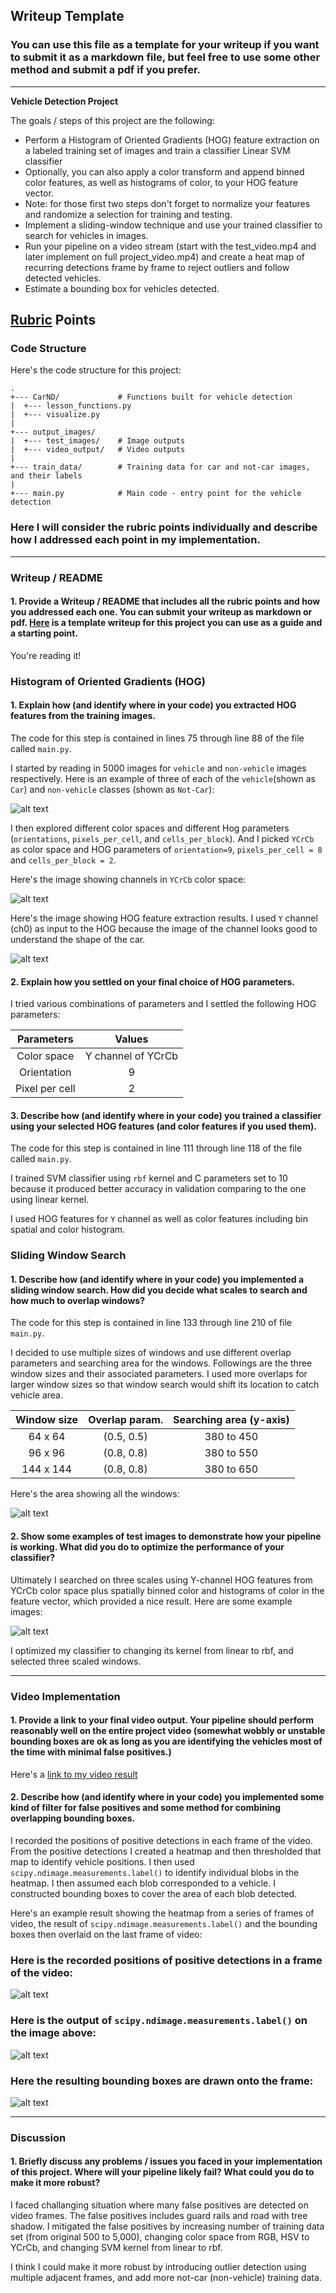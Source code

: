 ## Writeup Template
### You can use this file as a template for your writeup if you want to submit it as a markdown file, but feel free to use some other method and submit a pdf if you prefer.

---

**Vehicle Detection Project**

The goals / steps of this project are the following:

* Perform a Histogram of Oriented Gradients (HOG) feature extraction on a labeled training set of images and train a classifier Linear SVM classifier
* Optionally, you can also apply a color transform and append binned color features, as well as histograms of color, to your HOG feature vector. 
* Note: for those first two steps don't forget to normalize your features and randomize a selection for training and testing.
* Implement a sliding-window technique and use your trained classifier to search for vehicles in images.
* Run your pipeline on a video stream (start with the test_video.mp4 and later implement on full project_video.mp4) and create a heat map of recurring detections frame by frame to reject outliers and follow detected vehicles.
* Estimate a bounding box for vehicles detected.

[//]: # (Image References)
[image1]: ./output_images/test_images/car-notcar-image.jpg
[image2]: ./output_images/test_images/sample_car_feature_image.jpg
[image3]: ./output_images/test_images/sample_car_hog_image.jpg
[image4]: ./output_images/test_images/windows.jpg

[image5]: ./report_images/car-detection-1.png
[image6]: ./report_images/car-detection-2.png
[image7]: ./report_images/car-detection-3.png

[video1]: ./project_video.mp4
[video2]: ./output_images/video_output/car_detection.mp4

## [Rubric](https://review.udacity.com/#!/rubrics/513/view) Points
### Code Structure

Here's the code structure for this project:

```
.
+--- CarND/             # Functions built for vehicle detection
|  +--- lesson_functions.py
|  +--- visualize.py
|
+--- output_images/
|  +--- test_images/    # Image outputs
|  +--- video_output/   # Video outputs
|
+--- train_data/        # Training data for car and not-car images, and their labels
|
+--- main.py            # Main code - entry point for the vehicle detection
```


### Here I will consider the rubric points individually and describe how I addressed each point in my implementation.  

---
### Writeup / README


#### 1. Provide a Writeup / README that includes all the rubric points and how you addressed each one.  You can submit your writeup as markdown or pdf.  [Here](https://github.com/udacity/CarND-Vehicle-Detection/blob/master/writeup_template.md) is a template writeup for this project you can use as a guide and a starting point.  

You're reading it!


### Histogram of Oriented Gradients (HOG)

#### 1. Explain how (and identify where in your code) you extracted HOG features from the training images.

The code for this step is contained in lines 75 through line 88 of the file called `main.py`.

I started by reading in 5000 images for `vehicle` and `non-vehicle` images respectively.  Here is an example of three of each of the `vehicle`(shown as `Car`) and `non-vehicle` classes (shown as `Not-Car`):

![alt text][image1]

I then explored different color spaces and different Hog parameters (`orientations`, `pixels_per_cell`, and `cells_per_block`).  And I picked `YCrCb` as color space and HOG parameters of `orientation=9`, `pixels_per_cell = 8` and `cells_per_block = 2`.

Here's the image showing channels in `YCrCb` color space:

![alt text][image2]


Here's the image showing HOG feature extraction results. I used `Y` channel (ch0) as input to the HOG because the image of the channel looks good to understand the shape of the car.

![alt text][image3]


#### 2. Explain how you settled on your final choice of HOG parameters.

I tried various combinations of parameters and I settled the following HOG parameters:

| Parameters     | Values             |
|:--------------:|:------------------:|
| Color space    | Y channel of YCrCb | 
| Orientation    | 9                  | 
| Pixel per cell | 2                  | 



#### 3. Describe how (and identify where in your code) you trained a classifier using your selected HOG features (and color features if you used them).

The code for this step is contained in line 111 through line 118 of the file called `main.py`.

I trained SVM classifier using `rbf` kernel and C parameters set to 10 because it produced better accuracy in validation comparing to the one using linear kernel.

I used HOG features for `Y` channel as well as color features including bin spatial and color histogram.


### Sliding Window Search

#### 1. Describe how (and identify where in your code) you implemented a sliding window search.  How did you decide what scales to search and how much to overlap windows?

The code for this step is contained in line 133 through line 210 of file `main.py`.

I decided to use multiple sizes of windows and use different overlap parameters and searching area for the windows. Followings are the three window sizes and their associated parameters. I used more overlaps for larger window sizes so that window search would shift its location to catch vehicle area. 

| Window size   | Overlap param. | Searching area (y-axis) |
|:-------------:|:--------------:| :----------------------:|
| 64 x 64       | (0.5, 0.5)     | 380 to 450              | 
| 96 x 96       | (0.8, 0.8)     | 380 to 550              | 
| 144 x 144     | (0.8, 0.8)     | 380 to 650              | 

Here's the area showing all the windows:

![alt text][image4]

#### 2. Show some examples of test images to demonstrate how your pipeline is working.  What did you do to optimize the performance of your classifier?

Ultimately I searched on three scales using Y-channel HOG features from YCrCb color space plus spatially binned color and histograms of color in the feature vector, which provided a nice result.  Here are some example images:

![alt text][image5]

I optimized my classifier to changing its kernel from linear to rbf, and selected three scaled windows.

---

### Video Implementation

#### 1. Provide a link to your final video output.  Your pipeline should perform reasonably well on the entire project video (somewhat wobbly or unstable bounding boxes are ok as long as you are identifying the vehicles most of the time with minimal false positives.)
Here's a [link to my video result](./output_images/video_output/car_detection.mp4)


#### 2. Describe how (and identify where in your code) you implemented some kind of filter for false positives and some method for combining overlapping bounding boxes.

I recorded the positions of positive detections in each frame of the video.  From the positive detections I created a heatmap and then thresholded that map to identify vehicle positions.  I then used `scipy.ndimage.measurements.label()` to identify individual blobs in the heatmap.  I then assumed each blob corresponded to a vehicle.  I constructed bounding boxes to cover the area of each blob detected.  

Here's an example result showing the heatmap from a series of frames of video, the result of `scipy.ndimage.measurements.label()` and the bounding boxes then overlaid on the last frame of video:

### Here is the recorded positions of positive detections in a frame of the video:

![alt text][image5]

### Here is the output of `scipy.ndimage.measurements.label()` on the image above:
![alt text][image6]

### Here the resulting bounding boxes are drawn onto the frame:
![alt text][image7]



---

### Discussion

#### 1. Briefly discuss any problems / issues you faced in your implementation of this project.  Where will your pipeline likely fail?  What could you do to make it more robust?

I faced challanging situation where many false positives are detected on video frames. The false positives includes guard rails and road with tree shadow. I mitigated the false positives by increasing number of training data set (from original 500 to 5,000), changing color space from RGB, HSV to YCrCb, and changing SVM kernel from linear to rbf.

I think I could make it more robust by introducing outlier detection using multiple adjacent frames, and add more not-car (non-vehicle) training data.

